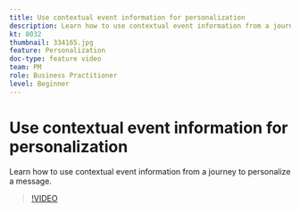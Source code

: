 ```yaml
---
title: Use contextual event information for personalization
description: Learn how to use contextual event information from a journey to personalize a message.
kt: 8032
thumbnail: 334165.jpg
feature: Personalization
doc-type: feature video
team: PM
role: Business Practitioner
level: Beginner
---
```


# Use contextual event information for personalization

Learn how to use contextual event information from a journey to personalize a message.

>[!VIDEO](https://video.tv.adobe.com/v/334165?quality=12)

